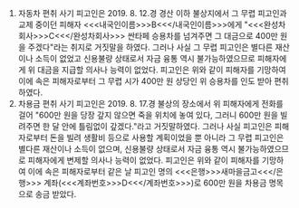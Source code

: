 1. 자동차 편취 사기
피고인은 2019. 8. 12.경 경산 이하 불상지에서 그 무렵 피고인과 교제 중이던 피해자 <<<내국인이름>>>B<<</내국인이름>>>에게 "<<<완성차회사>>>C<<</완성차회사>>> 싼타페 승용차를 넘겨주면 그 대금으로 400만 원을 주겠다"라는 취지로 거짓말을 하였다.
그러나 사실 그 무렵 피고인은 별다른 재산이나 소득이 없었고 신용불량 상태로서 자금 융통 역시 불가능하였으므로 피해자에게 위 대금을 지급할 의사나 능력이 없었다.
피고인은 위와 같이 피해자를 기망하여 이에 속은 피해자로부터 그 무렵 시가 400만 원 상당인 위 승용차를 인도 받아 편취하였다.
2. 차용금 편취 사기
피고인은 2019. 8. 17.경 불상의 장소에서 위 피해자에게 전화를 걸어 "600만 원을 당장 갚지 않으면 죽을 위치에 놓여 있다, 그러니 600만 원을 빌려주면 한 달 안에 틀림없이 갚겠다."라고 거짓말하였다.
그러나 사실 피고인은 피해자로부터 돈을 빌려 생활비 등으로 사용할 계획이었을 뿐 아니라 그 무렵 피고인은 별다른 재산이나 소득이 없으며, 신용불량 상태로서 자금 융통 역시 불가능하였으므로 피해자에게 변제할 의사나 능력이 없었다.
피고인은 위와 같이 피해자를 기망하여 이에 속은 피해자로부터 같은 날 피고인 명의 <<<은행>>>새마을금고<<</은행>>> 계좌(<<<계좌번호>>>D<<</계좌번호>>>)로 600만 원을 차용금 명목으로 송금 받았다.